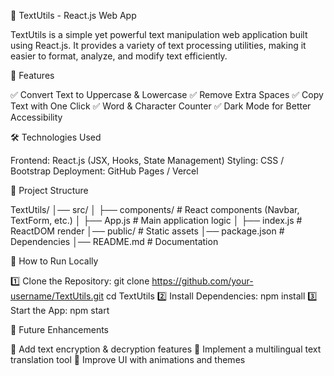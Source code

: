 📌 TextUtils - React.js Web App

TextUtils is a simple yet powerful text manipulation web application built using React.js. It provides a variety of text processing utilities, making it easier to format, analyze, and modify text efficiently.




🚀 Features

✅ Convert Text to Uppercase & Lowercase
✅ Remove Extra Spaces
✅ Copy Text with One Click
✅ Word & Character Counter
✅ Dark Mode for Better Accessibility


🛠 Technologies Used

Frontend: React.js (JSX, Hooks, State Management) 
Styling: CSS / Bootstrap
Deployment: GitHub Pages / Vercel



📂 Project Structure

TextUtils/
│── src/
│   ├── components/    # React components (Navbar, TextForm, etc.)
│   ├── App.js         # Main application logic
│   ├── index.js       # ReactDOM render
│── public/            # Static assets
│── package.json       # Dependencies
│── README.md          # Documentation



🎯 How to Run Locally

1️⃣ Clone the Repository:
git clone https://github.com/your-username/TextUtils.git
cd TextUtils
2️⃣ Install Dependencies:
npm install
3️⃣ Start the App:
npm start



📝 Future Enhancements

🔹 Add text encryption & decryption features
🔹 Implement a multilingual text translation tool
🔹 Improve UI with animations and themes





















